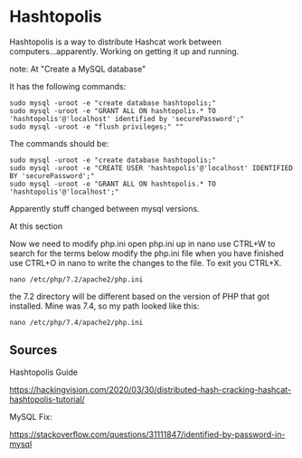 # Hashtopolis

Hashtopolis is a way to distribute Hashcat work between computers...apparently. Working on getting it up and running.


note: At "Create a MySQL database"
 
It has the following commands:
 
```
sudo mysql -uroot -e "create database hashtopolis;"
sudo mysql -uroot -e "GRANT ALL ON hashtopolis.* TO 'hashtopolis'@'localhost' identified by 'securePassword';"
sudo mysql -uroot -e "flush privileges;" ""
```

The commands should be:

```
sudo mysql -uroot -e "create database hashtopolis;"
sudo mysql -uroot -e "CREATE USER 'hashtopolis'@'localhost' IDENTIFIED BY 'securePassword';"
sudo mysql -uroot -e "GRANT ALL ON hashtopolis.* TO 'hashtopolis'@'localhost';"
```

Apparently stuff changed between mysql versions.


At this section

Now we need to modify php.ini open php.ini up in nano use CTRL+W to search for the terms below modify the php.ini file when you have finished use CTRL+O in nano to write the changes to the file. To exit you CTRL+X.

```
nano /etc/php/7.2/apache2/php.ini
```

the 7.2 directory will be different based on the version of PHP that got installed. Mine was 7.4, so my path looked like this:

```
nano /etc/php/7.4/apache2/php.ini
```

## Sources

Hashtopolis Guide

https://hackingvision.com/2020/03/30/distributed-hash-cracking-hashcat-hashtopolis-tutorial/

MySQL Fix:

https://stackoverflow.com/questions/31111847/identified-by-password-in-mysql
